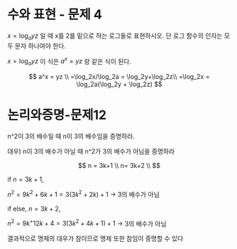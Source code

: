 # 수와 표현 - 문제 4

$x = \log_ayz$ 일 때 x를 2를 밑으로 하는 로그들로 표현하시오. 단 로그 함수의 인자는 모두 문자 하나여야 한다.

$x = \log_ayz$ 이 식은 $a^x = yz$ 랑 같은 식이 된다.

 

$$
a^x = yz \\
=\log_2x/\log_2a = \log_2y+\log_2z\\
=\log_2x = \log_2a(\log_2y + \log_2z)
$$


# 논리와증명-문제12

n^2이 3의 배수일 때 n이 3의 배수임을 증명하라.

대우) n이 3의 배수가 아닐 때 n^2가 3의 배수가 아님을 증명하라

$$
n = 3k+1 \\ n= 3k+2 \\ 
$$

if  $n= 3k+1$,

$n^2 = 9k^2 + 6k + 1 = 3(3k^2+2k) + 1$ → 3의 배수가 아님

if else, $n = 3k+2$,

$n^2 = 9k^+12k+4 = 3(3k^2+4k+1) + 1$ → 3의 배수가 아님

결과적으로 명제의 대우가 참이므로 명제 또한 참임이 증명할 수 있다